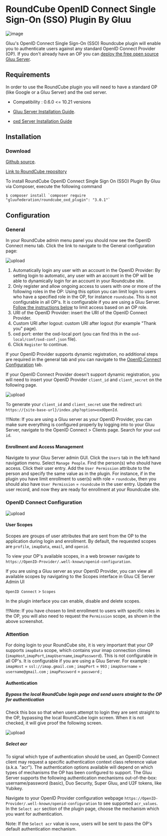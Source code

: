 # RoundCube OpenID Connect Single Sign-On (SSO) Plugin By Gluu

![image](https://raw.githubusercontent.com/GluuFederation/roundcube_oxd_plugin/master/roundcube.png)

Gluu's OpenID Connect Single Sign-On (SSO) Roundcube plugin will enable you to 
authenticate users against any standard OpenID Connect Provider (OP). If you don't already have an OP you can 
[deploy the free open source Gluu Server](https://gluu.org/docs/ce/3.0.1/installation-guide/install/).  

## Requirements
In order to use the RoundCube plugin you will need to have a standard OP (like Google or a Gluu Server) and the oxd server.

* Compatibility : 0.6.0 <= 10.21 versions

* [Gluu Server Installation Guide](https://gluu.org/docs/ce/3.0.1/installation-guide/install/).

* [oxd Server Installation Guide](https://oxd.gluu.org/docs/install/)


## Installation
 
### Download

[Github source](https://github.com/GluuFederation/roundcube_oxd_plugin/archive/v3.0.1.zip).

[Link to RoundCube repository](https://plugins.roundcube.net/packages/gluufederation/roundcube_oxd_plugin)

To install RoundCube OpenID Connect Single Sign On (SSO) Plugin By Gluu via Composer, execute the following command 

```
$ composer install `composer require "gluufederation/roundcube_oxd_plugin": "3.0.1"`

```


## Configuration

### General
 
In your RoundCube admin menu panel you should now see the OpenID Connect menu tab. Click the link to navigate to the General configuration  page:

![upload](https://raw.githubusercontent.com/GluuFederation/roundcube_oxd_plugin/master/docu/1.png) 

1. Automatically login any user with an account in the OpenID Provider: By setting login to automatic, any user with an account in the OP will be able to dynamically login for an account in your Roundcube site. 
2. Only register and allow ongoing access to users with one or more of the following roles in the OP: Using this option you can limit login to users who have a specified role in the OP, for instance `roundcube`. This is not configurable in all OP's. It is configurable if you are using a Gluu Server. [Follow the instructions below](#role-based-enrollment) to limit access based on an OP role. 
3. URI of the OpenID Provider: insert the URI of the OpenID Connect Provider.
4. Custom URI after logout: custom URI after logout (for example "Thank you" page).
5. oxd port: enter the oxd-local port (you can find this in the `oxd-local/conf/oxd-conf.json` file).
6. Click `Register` to continue.

If your OpenID Provider supports dynamic registration, no additional steps are required in the general tab and you can navigate to the [OpenID Connect Configuration](#openid-connect-configuration) tab. 

If your OpenID Connect Provider doesn't support dynamic registration, you will need to insert your OpenID Provider `client_id` and `client_secret` on the following page.

![upload](https://raw.githubusercontent.com/GluuFederation/roundcube_oxd_plugin/master/docu/2.png)  

To generate your `client_id` and `client_secret` use the redirect uri: `https://{site-base-url}/index.php?option=oxdOpenId`.

!!!Note: 
    If you are using a Gluu server as your OpenID Provider, you can make sure everything is configured properly by logging into to your Gluu Server, navigate to the OpenID Connect > Clients page. Search for your `oxd id`.

#### Enrollment and Access Management

Navigate to your Gluu Server admin GUI. Click the `Users` tab in the left hand navigation menu. Select `Manage People`. Find the person(s) who should have access. Click their user entry. Add the `User Permission` attribute to the person and specify the same value as in the plugin. For instance, if in the plugin you have limit enrollment to user(s) with role = `roundcube`, then you should also have `User Permission` = `roundcube` in the user entry. Update the user record, and now they are ready for enrollment at your Roundcube site. 

### OpenID Connect Configuration

![upload](https://raw.githubusercontent.com/GluuFederation/roundcube_oxd_plugin/master/docu/3.png) 

#### User Scopes

Scopes are groups of user attributes that are sent from the OP to the application during login and enrollment. By default, the requested scopes are `profile`, `imapData`, `email`, and `openid`.  

To view your OP's available scopes, in a web browser navigate to `https://OpenID-Provider/.well-known/openid-configuration`.  

If you are using a Gluu server as your OpenID Provider, 
you can view all available scopes by navigating to the Scopes interface in Gluu CE Server Admin UI

`OpenID Connect` > `Scopes`  

In the plugin interface you can enable, disable and delete scopes. 

!!!Note: 
    If you have chosen to limit enrollment to users with specific roles in the OP, you will also need to request the `Permission` scope, as shown in the above screenshot. 

### Attention

For doing login to your RoundCube site, it is very important that your OP supports `imapData` scope, which contains your imap connection climes (`imapHost`,`imapPort`,`imapUsername`,`imapPassword`).
This is not configurable in all OP's. It is configurable if you are using a Gluu Server.
For example : `imapHost` = `ssl://imap.gmail.com` ; `imapPort` = `993` ; `imapUsername` = `username@gmail.com` ; `imapPassword` = `password` ; 

#### Authentication

##### Bypass the local RoundCube login page and send users straight to the OP for authentication

Check this box so that when users attempt to login they are sent straight to the OP, bypassing the local RoundCube login screen.
When it is not checked, it will give proof the following screen.   

![upload](https://raw.githubusercontent.com/GluuFederation/roundcube_oxd_plugin/master/docu/4.png) 

##### Select acr

To signal which type of authentication should be used, an OpenID Connect client may request a specific authentication context class reference value (a.k.a. "acr"). The authentication options available will depend on which types of mechanisms the OP has been configured to support. The Gluu Server supports the following authentication mechanisms out-of-the-box: username/password (basic), Duo Security, Super Gluu, and U2F tokens, like Yubikey.  

Navigate to your OpenID Provider configuration webpage `https://OpenID-Provider/.well-known/openid-configuration` to see supported `acr_values`. In the `Select acr` section of the plugin page, choose the mechanism which you want for authentication. 

Note: If the `Select acr` value is `none`, users will be sent to pass the OP's default authentication mechanism.



